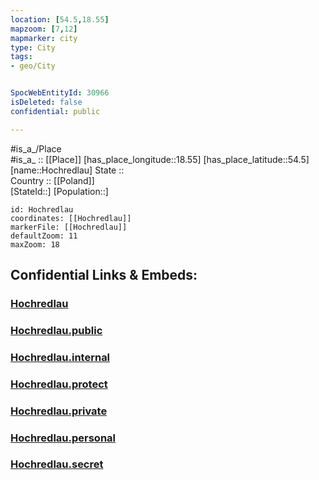 ```yaml
---
location: [54.5,18.55] 
mapzoom: [7,12] 
mapmarker: city 
type: City
tags:
- geo/City


SpocWebEntityId: 30966
isDeleted: false
confidential: public

---
```

#is_a_/Place  
#is_a_ :: [[Place]] 
[has_place_longitude::18.55] 
[has_place_latitude::54.5] 
[name::Hochredlau] 
State ::  
Country :: [[Poland]]  
[StateId::] 
[Population::] 



```leaflet
id: Hochredlau
coordinates: [[Hochredlau]] 
markerFile: [[Hochredlau]] 
defaultZoom: 11 
maxZoom: 18
```


## Confidential Links & Embeds: 

### [Hochredlau](/_Standards/Earth/Continent/Europe/Europe~East/Poland/Provinces~Poland/Pomeranian/City/Hochredlau.md) 

### [Hochredlau.public](/_public/Earth/Continent/Europe/Europe~East/Poland/Provinces~Poland/Pomeranian/City/Hochredlau.public.md) 

### [Hochredlau.internal](/_internal/Earth/Continent/Europe/Europe~East/Poland/Provinces~Poland/Pomeranian/City/Hochredlau.internal.md) 

### [Hochredlau.protect](/_protect/Earth/Continent/Europe/Europe~East/Poland/Provinces~Poland/Pomeranian/City/Hochredlau.protect.md) 

### [Hochredlau.private](/_private/Earth/Continent/Europe/Europe~East/Poland/Provinces~Poland/Pomeranian/City/Hochredlau.private.md) 

### [Hochredlau.personal](/_personal/Earth/Continent/Europe/Europe~East/Poland/Provinces~Poland/Pomeranian/City/Hochredlau.personal.md) 

### [Hochredlau.secret](/_secret/Earth/Continent/Europe/Europe~East/Poland/Provinces~Poland/Pomeranian/City/Hochredlau.secret.md)

